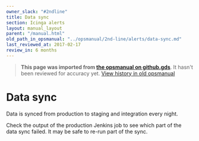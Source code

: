 ```yaml
---
owner_slack: "#2ndline"
title: Data sync
section: Icinga alerts
layout: manual_layout
parent: "/manual.html"
old_path_in_opsmanual: "../opsmanual/2nd-line/alerts/data-sync.md"
last_reviewed_at: 2017-02-17
review_in: 6 months
---
```




> **This page was imported from [the opsmanual on github.gds](https://github.gds/gds/opsmanual)**.
It hasn't been reviewed for accuracy yet.
[View history in old opsmanual](https://github.gds/gds/opsmanual/tree/master/2nd-line/alerts/data-sync.md)


# Data sync

Data is synced from production to staging and integration every night.

Check the output of the production Jenkins job to see which part of
the data sync failed. It may be safe to re-run part of the sync.

